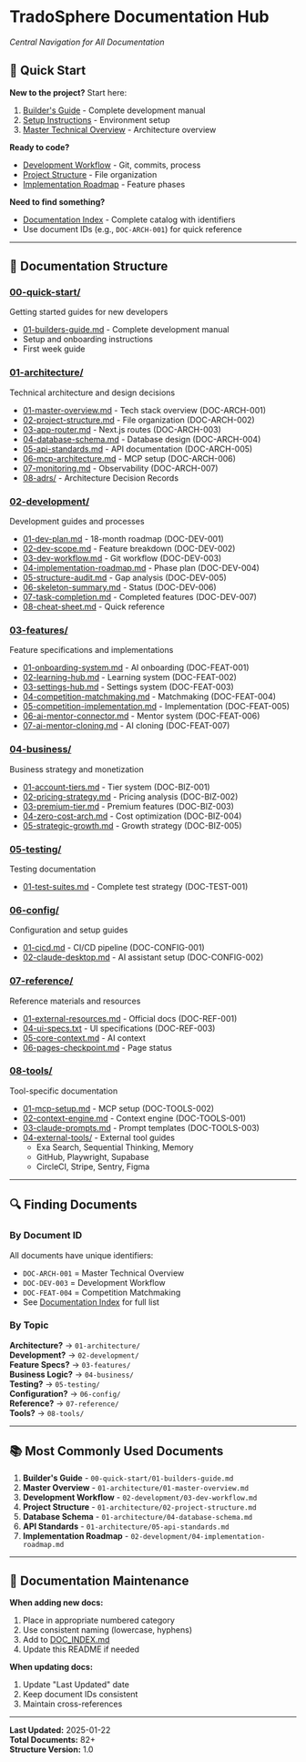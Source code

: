 # TradoSphere Documentation Hub
*Central Navigation for All Documentation*

## 🚀 Quick Start

**New to the project?** Start here:
1. [Builder's Guide](00-quick-start/01-builders-guide.md) - Complete development manual
2. [Setup Instructions](../tools/mcp-servers/SETUP_INSTRUCTIONS.md) - Environment setup
3. [Master Technical Overview](01-architecture/01-master-overview.md) - Architecture overview

**Ready to code?**
- [Development Workflow](02-development/03-dev-workflow.md) - Git, commits, process
- [Project Structure](01-architecture/02-project-structure.md) - File organization
- [Implementation Roadmap](02-development/04-implementation-roadmap.md) - Feature phases

**Need to find something?**
- [Documentation Index](../DOC_INDEX.md) - Complete catalog with identifiers
- Use document IDs (e.g., `DOC-ARCH-001`) for quick reference

---

## 📁 Documentation Structure

### [00-quick-start/](00-quick-start/)
Getting started guides for new developers
- [01-builders-guide.md](00-quick-start/01-builders-guide.md) - Complete development manual
- Setup and onboarding instructions
- First week guide

### [01-architecture/](01-architecture/)
Technical architecture and design decisions
- [01-master-overview.md](01-architecture/01-master-overview.md) - Tech stack overview (DOC-ARCH-001)
- [02-project-structure.md](01-architecture/02-project-structure.md) - File organization (DOC-ARCH-002)
- [03-app-router.md](01-architecture/03-app-router.md) - Next.js routes (DOC-ARCH-003)
- [04-database-schema.md](01-architecture/04-database-schema.md) - Database design (DOC-ARCH-004)
- [05-api-standards.md](01-architecture/05-api-standards.md) - API documentation (DOC-ARCH-005)
- [06-mcp-architecture.md](01-architecture/06-mcp-architecture.md) - MCP setup (DOC-ARCH-006)
- [07-monitoring.md](01-architecture/07-monitoring.md) - Observability (DOC-ARCH-007)
- [08-adrs/](01-architecture/08-adrs/) - Architecture Decision Records

### [02-development/](02-development/)
Development guides and processes
- [01-dev-plan.md](02-development/01-dev-plan.md) - 18-month roadmap (DOC-DEV-001)
- [02-dev-scope.md](02-development/02-dev-scope.md) - Feature breakdown (DOC-DEV-002)
- [03-dev-workflow.md](02-development/03-dev-workflow.md) - Git workflow (DOC-DEV-003)
- [04-implementation-roadmap.md](02-development/04-implementation-roadmap.md) - Phase plan (DOC-DEV-004)
- [05-structure-audit.md](02-development/05-structure-audit.md) - Gap analysis (DOC-DEV-005)
- [06-skeleton-summary.md](02-development/06-skeleton-summary.md) - Status (DOC-DEV-006)
- [07-task-completion.md](02-development/07-task-completion.md) - Completed features (DOC-DEV-007)
- [08-cheat-sheet.md](02-development/08-cheat-sheet.md) - Quick reference

### [03-features/](03-features/)
Feature specifications and implementations
- [01-onboarding-system.md](03-features/01-onboarding-system.md) - AI onboarding (DOC-FEAT-001)
- [02-learning-hub.md](03-features/02-learning-hub.md) - Learning system (DOC-FEAT-002)
- [03-settings-hub.md](03-features/03-settings-hub.md) - Settings system (DOC-FEAT-003)
- [04-competition-matchmaking.md](03-features/04-competition-matchmaking.md) - Matchmaking (DOC-FEAT-004)
- [05-competition-implementation.md](03-features/05-competition-implementation.md) - Implementation (DOC-FEAT-005)
- [06-ai-mentor-connector.md](03-features/06-ai-mentor-connector.md) - Mentor system (DOC-FEAT-006)
- [07-ai-mentor-cloning.md](03-features/07-ai-mentor-cloning.md) - AI cloning (DOC-FEAT-007)

### [04-business/](04-business/)
Business strategy and monetization
- [01-account-tiers.md](04-business/01-account-tiers.md) - Tier system (DOC-BIZ-001)
- [02-pricing-strategy.md](04-business/02-pricing-strategy.md) - Pricing analysis (DOC-BIZ-002)
- [03-premium-tier.md](04-business/03-premium-tier.md) - Premium features (DOC-BIZ-003)
- [04-zero-cost-arch.md](04-business/04-zero-cost-arch.md) - Cost optimization (DOC-BIZ-004)
- [05-strategic-growth.md](04-business/05-strategic-growth.md) - Growth strategy (DOC-BIZ-005)

### [05-testing/](05-testing/)
Testing documentation
- [01-test-suites.md](05-testing/01-test-suites.md) - Complete test strategy (DOC-TEST-001)

### [06-config/](06-config/)
Configuration and setup guides
- [01-cicd.md](06-config/01-cicd.md) - CI/CD pipeline (DOC-CONFIG-001)
- [02-claude-desktop.md](06-config/02-claude-desktop.md) - AI assistant setup (DOC-CONFIG-002)

### [07-reference/](07-reference/)
Reference materials and resources
- [01-external-resources.md](07-reference/01-external-resources.md) - Official docs (DOC-REF-001)
- [04-ui-specs.txt](07-reference/04-ui-specs.txt) - UI specifications (DOC-REF-003)
- [05-core-context.md](07-reference/05-core-context.md) - AI context
- [06-pages-checkpoint.md](07-reference/06-pages-checkpoint.md) - Page status

### [08-tools/](08-tools/)
Tool-specific documentation
- [01-mcp-setup.md](08-tools/01-mcp-setup.md) - MCP setup (DOC-TOOLS-002)
- [02-context-engine.md](08-tools/02-context-engine.md) - Context engine (DOC-TOOLS-001)
- [03-claude-prompts.md](08-tools/03-claude-prompts.md) - Prompt templates (DOC-TOOLS-003)
- [04-external-tools/](08-tools/04-external-tools/) - External tool guides
  - Exa Search, Sequential Thinking, Memory
  - GitHub, Playwright, Supabase
  - CircleCI, Stripe, Sentry, Figma

---

## 🔍 Finding Documents

### By Document ID

All documents have unique identifiers:
- `DOC-ARCH-001` = Master Technical Overview
- `DOC-DEV-003` = Development Workflow
- `DOC-FEAT-004` = Competition Matchmaking
- See [Documentation Index](../DOC_INDEX.md) for full list

### By Topic

**Architecture?** → `01-architecture/`  
**Development?** → `02-development/`  
**Feature Specs?** → `03-features/`  
**Business Logic?** → `04-business/`  
**Testing?** → `05-testing/`  
**Configuration?** → `06-config/`  
**Reference?** → `07-reference/`  
**Tools?** → `08-tools/`

---

## 📚 Most Commonly Used Documents

1. **Builder's Guide** - `00-quick-start/01-builders-guide.md`
2. **Master Overview** - `01-architecture/01-master-overview.md`
3. **Development Workflow** - `02-development/03-dev-workflow.md`
4. **Project Structure** - `01-architecture/02-project-structure.md`
5. **Database Schema** - `01-architecture/04-database-schema.md`
6. **API Standards** - `01-architecture/05-api-standards.md`
7. **Implementation Roadmap** - `02-development/04-implementation-roadmap.md`

---

## 🔄 Documentation Maintenance

**When adding new docs:**
1. Place in appropriate numbered category
2. Use consistent naming (lowercase, hyphens)
3. Add to [DOC_INDEX.md](../DOC_INDEX.md)
4. Update this README if needed

**When updating docs:**
1. Update "Last Updated" date
2. Keep document IDs consistent
3. Maintain cross-references

---

**Last Updated:** 2025-01-22  
**Total Documents:** 82+  
**Structure Version:** 1.0

